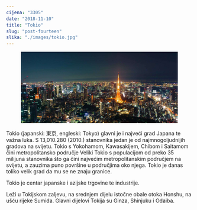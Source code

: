 ```yaml
---
cijena: "3305"
date: "2018-11-10"
title: "Tokio"
slug: "post-fourteen"
slika: "./images/tokio.jpg"
---
```


<!-- markdownlint-disable MD033 -->

<figure class="figure">
    <img src="./images/tokio.jpg" alt="Title"/>
</figure>

Tokio (japanski: 東京, engleski: Tokyo) glavni je i najveći grad Japana te važna luka. S 13,010.280 (2010.) stanovnika jedan je od najmnogoljudnijih gradova na svijetu. Tokio s Yokohamom, Kawasakijem, Chibom i Saitamom čini metropolitansko područje Veliki Tokio s populacijom od preko 35 milijuna stanovnika što ga čini najvećim metropolitanskim područjem na svijetu, a zauzima puno površine u područjima oko njega. Tokio je danas toliko velik grad da mu se ne znaju granice.

Tokio je centar japanske i azijske trgovine te industrije.

Leži u Tokijskom zaljevu, na srednjem dijelu istočne obale otoka Honshu, na ušću rijeke Sumida. Glavni dijelovi Tokija su Ginza, Shinjuku i Odaiba.
